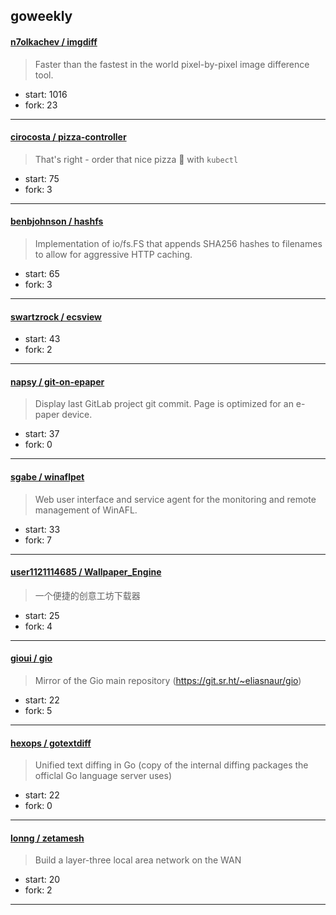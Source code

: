 ## goweekly

#### [n7olkachev / imgdiff](https://github.com/n7olkachev/imgdiff)

> Faster than the fastest in the world pixel-by-pixel image difference tool.

+ start: 1016
+ fork: 23

----


#### [cirocosta / pizza-controller](https://github.com/cirocosta/pizza-controller)

> That's right - order that nice pizza 🍕 with `kubectl`

+ start: 75
+ fork: 3

----


#### [benbjohnson / hashfs](https://github.com/benbjohnson/hashfs)

> Implementation of io/fs.FS that appends SHA256 hashes to filenames to allow for aggressive HTTP caching.

+ start: 65
+ fork: 3

----


#### [swartzrock / ecsview](https://github.com/swartzrock/ecsview)

> 

+ start: 43
+ fork: 2

----


#### [napsy / git-on-epaper](https://github.com/napsy/git-on-epaper)

> Display last GitLab project git commit. Page is optimized for an e-paper device.

+ start: 37
+ fork: 0

----


#### [sgabe / winaflpet](https://github.com/sgabe/winaflpet)

> Web user interface and service agent for the monitoring and remote management of WinAFL.

+ start: 33
+ fork: 7

----


#### [user1121114685 / Wallpaper_Engine](https://github.com/user1121114685/Wallpaper_Engine)

> 一个便捷的创意工坊下载器

+ start: 25
+ fork: 4

----


#### [gioui / gio](https://github.com/gioui/gio)

> Mirror of the Gio main repository (https://git.sr.ht/~eliasnaur/gio)

+ start: 22
+ fork: 5

----


#### [hexops / gotextdiff](https://github.com/hexops/gotextdiff)

> Unified text diffing in Go (copy of the internal diffing packages the officlal Go language server uses)

+ start: 22
+ fork: 0

----


#### [lonng / zetamesh](https://github.com/lonng/zetamesh)

> Build a layer-three local area network on the WAN

+ start: 20
+ fork: 2

----

